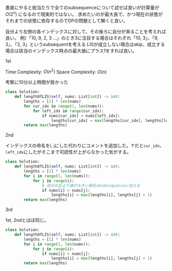 愚直にやると総当たりで全てのsubsequenceについて試せば良いが計算量が $O(2^n)$ になるので現実的ではない。
求めたいのが最大長で、かつ現在の状態がそれまでの状態に依存するのでDPの問題として解くと良い。

自分より左側の各インデックスに対して、その後ろに自分が来ることを考えれば良い。
例）「10, 9, 2, 3 ...」のとき3に注目する場合はそれぞれ「10, 3」、「9, 3」、「2, 3」というsubsequentを考える
LISが成立しない場合はskip、成立する場合は該当のインデックス時点の最大値にプラス1をすれば良い。

1st

Time Complexity: $O(n^2)$
Space Complexity: $O(n)$

考察に10分以上時間が掛かった

```python
class Solution:
    def lengthOfLIS(self, nums: List[int]) -> int:
        lengths = [1] * len(nums)
        for cur_idx in range(1, len(nums)):
            for left_idx in range(cur_idx):
                if nums[cur_idx] > nums[left_idx]:
                    lengths[cur_idx] = max(lengths[cur_idx], lengths[left_idx] + 1)
        return max(lengths)
```

2nd

インデックスの命名をi, jにした代わりにコメントを追加した。↑だと`cur_idx`、`left_idx`にしたがそこまで可読性が上がらなかった気がする。

```python
class Solution:
    def lengthOfLIS(self, nums: List[int]) -> int:
        lengths = [1] * len(nums)
        for i in range(1, len(nums)):
            for j in range(i):
                # 自分の左より値が大きい場合はsubsequenceに加える
                if nums[i] > nums[j]:
                    lengths[i] = max(lengths[i], lengths[j] + 1)
        return max(lengths)
```

3rd

1st, 2ndとほぼ同じ。
```python
class Solution:
    def lengthOfLIS(self, nums: List[int]) -> int:
        lengths = [1] * len(nums)
        for i in range(1, len(nums)):
            for j in range(i):
                if nums[i] > nums[j]:
                    lengths[i] = max(lengths[i], lengths[j] + 1)
        return max(lengths)
```
